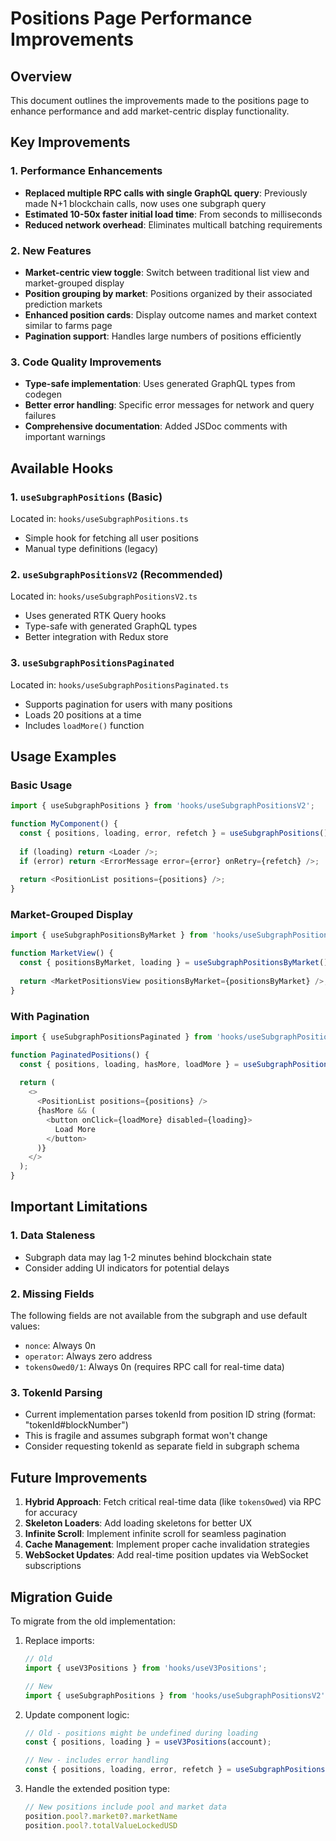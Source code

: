 # Positions Page Performance Improvements

## Overview
This document outlines the improvements made to the positions page to enhance performance and add market-centric display functionality.

## Key Improvements

### 1. Performance Enhancements
- **Replaced multiple RPC calls with single GraphQL query**: Previously made N+1 blockchain calls, now uses one subgraph query
- **Estimated 10-50x faster initial load time**: From seconds to milliseconds
- **Reduced network overhead**: Eliminates multicall batching requirements

### 2. New Features
- **Market-centric view toggle**: Switch between traditional list view and market-grouped display
- **Position grouping by market**: Positions organized by their associated prediction markets
- **Enhanced position cards**: Display outcome names and market context similar to farms page
- **Pagination support**: Handles large numbers of positions efficiently

### 3. Code Quality Improvements
- **Type-safe implementation**: Uses generated GraphQL types from codegen
- **Better error handling**: Specific error messages for network and query failures
- **Comprehensive documentation**: Added JSDoc comments with important warnings

## Available Hooks

### 1. `useSubgraphPositions` (Basic)
Located in: `hooks/useSubgraphPositions.ts`
- Simple hook for fetching all user positions
- Manual type definitions (legacy)

### 2. `useSubgraphPositionsV2` (Recommended)
Located in: `hooks/useSubgraphPositionsV2.ts`
- Uses generated RTK Query hooks
- Type-safe with generated GraphQL types
- Better integration with Redux store

### 3. `useSubgraphPositionsPaginated` 
Located in: `hooks/useSubgraphPositionsPaginated.ts`
- Supports pagination for users with many positions
- Loads 20 positions at a time
- Includes `loadMore()` function

## Usage Examples

### Basic Usage
```typescript
import { useSubgraphPositions } from 'hooks/useSubgraphPositionsV2';

function MyComponent() {
  const { positions, loading, error, refetch } = useSubgraphPositions();
  
  if (loading) return <Loader />;
  if (error) return <ErrorMessage error={error} onRetry={refetch} />;
  
  return <PositionList positions={positions} />;
}
```

### Market-Grouped Display
```typescript
import { useSubgraphPositionsByMarket } from 'hooks/useSubgraphPositionsV2';

function MarketView() {
  const { positionsByMarket, loading } = useSubgraphPositionsByMarket();
  
  return <MarketPositionsView positionsByMarket={positionsByMarket} />;
}
```

### With Pagination
```typescript
import { useSubgraphPositionsPaginated } from 'hooks/useSubgraphPositionsPaginated';

function PaginatedPositions() {
  const { positions, loading, hasMore, loadMore } = useSubgraphPositionsPaginated();
  
  return (
    <>
      <PositionList positions={positions} />
      {hasMore && (
        <button onClick={loadMore} disabled={loading}>
          Load More
        </button>
      )}
    </>
  );
}
```

## Important Limitations

### 1. Data Staleness
- Subgraph data may lag 1-2 minutes behind blockchain state
- Consider adding UI indicators for potential delays

### 2. Missing Fields
The following fields are not available from the subgraph and use default values:
- `nonce`: Always 0n
- `operator`: Always zero address
- `tokensOwed0/1`: Always 0n (requires RPC call for real-time data)

### 3. TokenId Parsing
- Current implementation parses tokenId from position ID string (format: "tokenId#blockNumber")
- This is fragile and assumes subgraph format won't change
- Consider requesting tokenId as separate field in subgraph schema

## Future Improvements

1. **Hybrid Approach**: Fetch critical real-time data (like `tokensOwed`) via RPC for accuracy
2. **Skeleton Loaders**: Add loading skeletons for better UX
3. **Infinite Scroll**: Implement infinite scroll for seamless pagination
4. **Cache Management**: Implement proper cache invalidation strategies
5. **WebSocket Updates**: Add real-time position updates via WebSocket subscriptions

## Migration Guide

To migrate from the old implementation:

1. Replace imports:
   ```typescript
   // Old
   import { useV3Positions } from 'hooks/useV3Positions';
   
   // New
   import { useSubgraphPositions } from 'hooks/useSubgraphPositionsV2';
   ```

2. Update component logic:
   ```typescript
   // Old - positions might be undefined during loading
   const { positions, loading } = useV3Positions(account);
   
   // New - includes error handling
   const { positions, loading, error, refetch } = useSubgraphPositions(account);
   ```

3. Handle the extended position type:
   ```typescript
   // New positions include pool and market data
   position.pool?.market0?.marketName
   position.pool?.totalValueLockedUSD
   ```